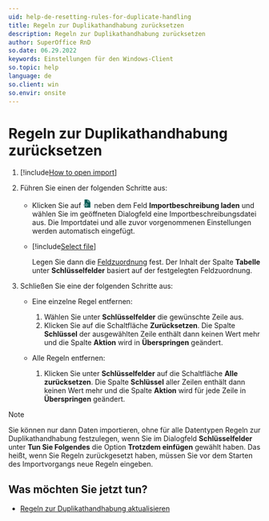 ```yaml
---
uid: help-de-resetting-rules-for-duplicate-handling
title: Regeln zur Duplikathandhabung zurücksetzen
description: Regeln zur Duplikathandhabung zurücksetzen
author: SuperOffice RnD
so.date: 06.29.2022
keywords: Einstellungen für den Windows-Client
so.topic: help
language: de
so.client: win
so.envir: onsite
---
```


# Regeln zur Duplikathandhabung zurücksetzen

1. [!include[How to open import](includes/open-import.md)]

2. Führen Sie einen der folgenden Schritte aus:

    * Klicken Sie auf ![Symbol][img1] neben dem Feld **Importbeschreibung laden** und wählen Sie im geöffneten Dialogfeld eine Importbeschreibungsdatei aus. Die Importdatei und alle zuvor vorgenommenen Einstellungen werden automatisch eingefügt.

    * [!include[Select file](includes/step-select-file.md)]

        Legen Sie dann die [Feldzuordnung][1] fest. Der Inhalt der Spalte **Tabelle** unter **Schlüsselfelder** basiert auf der festgelegten Feldzuordnung.

3. Schließen Sie eine der folgenden Schritte aus:

    * Eine einzelne Regel entfernen:

        1. Wählen Sie unter **Schlüsselfelder** die gewünschte Zeile aus.
        2. Klicken Sie auf die Schaltfläche **Zurücksetzen**. Die Spalte **Schlüssel** der ausgewählten Zeile enthält dann keinen Wert mehr und die Spalte **Aktion** wird in **Überspringen** geändert.

    * Alle Regeln entfernen:

        1. Klicken Sie unter **Schlüsselfelder** auf die Schaltfläche **Alle zurücksetzen**. Die Spalte **Schlüssel** aller Zeilen enthält dann keinen Wert mehr und die Spalte **Aktion** wird für jede Zeile in **Überspringen** geändert.

> [!NOTE]
> Sie können nur dann Daten importieren, ohne für alle Datentypen Regeln zur Duplikathandhabung festzulegen, wenn Sie im Dialogfeld **Schlüsselfelder** unter **Tun Sie Folgendes** die Option **Trotzdem einfügen** gewählt haben. Das heißt, wenn Sie Regeln zurückgesetzt haben, müssen Sie vor dem Starten des Importvorgangs neue Regeln eingeben.

## Was möchten Sie jetzt tun?

* [Regeln zur Duplikathandhabung aktualisieren][2]

<!-- Referenced links -->
[1]: field-mapping.md
[2]: updating-rules-for-duplicate-handling.md

<!-- Referenced images -->
[img1]: ../../../../../../common/icons/nav-admin-import-active.png
